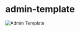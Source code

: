 # admin-template
![Admin Template](https://user-images.githubusercontent.com/72439970/255315283-8cdbefcb-db21-4cc8-921f-b0ed03f4106d.png)
